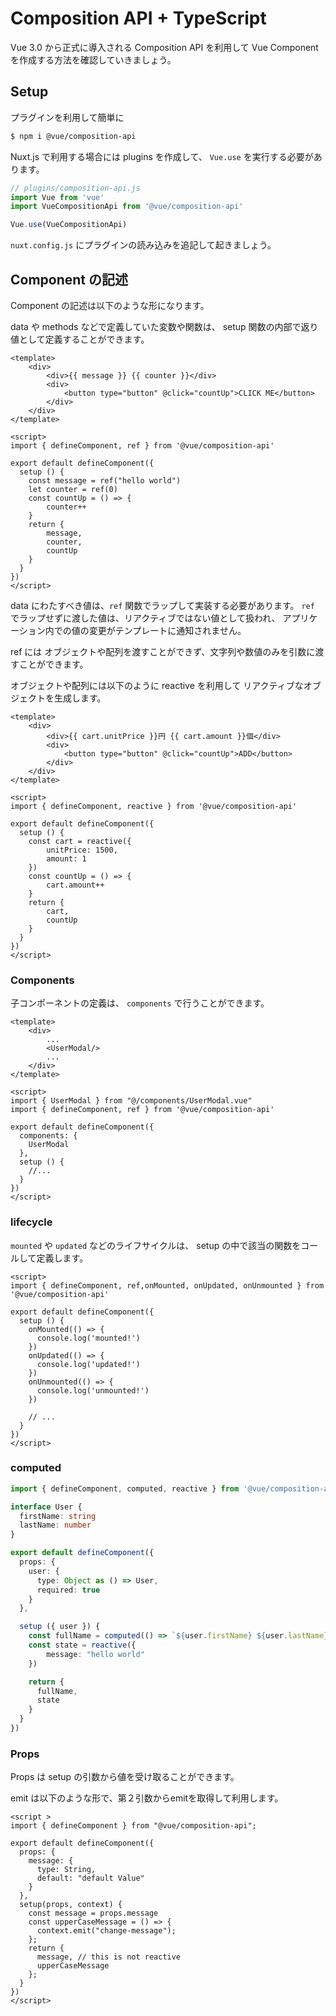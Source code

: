 # Composition API + TypeScript 

Vue 3.0 から正式に導入される Composition API を利用して
Vue Component を作成する方法を確認していきましょう。

## Setup

プラグインを利用して簡単に

```bash
$ npm i @vue/composition-api
```

Nuxt.js で利用する場合には plugins を作成して、
`Vue.use` を実行する必要があります。

```js
// plugins/composition-api.js
import Vue from 'vue'
import VueCompositionApi from '@vue/composition-api'

Vue.use(VueCompositionApi)
```

`nuxt.config.js` にプラグインの読み込みを追記して起きましょう。

## Component の記述

Component の記述は以下のような形になります。

data や methods などで定義していた変数や関数は、
setup 関数の内部で返り値として定義することができます。

```vue
<template>
    <div>
        <div>{{ message }} {{ counter }}</div>
        <div>
            <button type="button" @click="countUp">CLICK ME</button>        
        </div>
    </div>
</template>

<script>
import { defineComponent, ref } from '@vue/composition-api'

export default defineComponent({
  setup () {
    const message = ref("hello world")
    let counter = ref(0)
    const countUp = () => {
        counter++
    }   
    return {
        message,
        counter,
        countUp
    }
  }
})
</script>
```

data にわたすべき値は、`ref` 関数でラップして実装する必要があります。
`ref` でラップせずに渡した値は、リアクティブではない値として扱われ、
アプリケーション内での値の変更がテンプレートに通知されません。

ref には オブジェクトや配列を渡すことができず、文字列や数値のみを引数に渡すことができます。

オブジェクトや配列には以下のように reactive を利用して リアクティブなオブジェクトを生成します。

```vue
<template>
    <div>
        <div>{{ cart.unitPrice }}円 {{ cart.amount }}個</div>
        <div>
            <button type="button" @click="countUp">ADD</button>        
        </div>
    </div>
</template>

<script>
import { defineComponent, reactive } from '@vue/composition-api'

export default defineComponent({
  setup () {
    const cart = reactive({
        unitPrice: 1500,
        amount: 1
    })   
    const countUp = () => {
        cart.amount++
    }   
    return {
        cart,
        countUp
    }
  }
})
</script>
```

### Components

子コンポーネントの定義は、 `components` で行うことができます。

```vue
<template>
    <div>
        ...
        <UserModal/>
        ...
    </div>
</template>

<script>
import { UserModal } from "@/components/UserModal.vue"
import { defineComponent, ref } from '@vue/composition-api'

export default defineComponent({
  components: {
    UserModal
  },
  setup () {
    //...
  }
})
</script>
```

### lifecycle

`mounted` や `updated` などのライフサイクルは、
setup の中で該当の関数をコールして定義します。

```vue
<script>
import { defineComponent, ref,onMounted, onUpdated, onUnmounted } from '@vue/composition-api'

export default defineComponent({
  setup () {
    onMounted(() => {
      console.log('mounted!')
    })
    onUpdated(() => {
      console.log('updated!')
    })
    onUnmounted(() => {
      console.log('unmounted!')
    })
    
    // ...
  }
})
</script>

```

### computed

```ts
import { defineComponent, computed, reactive } from '@vue/composition-api'

interface User {
  firstName: string
  lastName: number
}

export default defineComponent({
  props: {
    user: {
      type: Object as () => User,
      required: true
    }
  },

  setup ({ user }) {
    const fullName = computed(() => `${user.firstName} ${user.lastName}`)
    const state = reactive({
        message: "hello world"
    })

    return {
      fullName,
      state
    }
  }
})
```

### Props

Props は setup の引数から値を受け取ることができます。

emit は以下のような形で、第２引数からemitを取得して利用します。

```vue
<script >
import { defineComponent } from "@vue/composition-api";

export default defineComponent({
  props: {
    message: {
      type: String,
      default: "default Value"
    }
  },
  setup(props, context) {
    const message = props.message
    const upperCaseMessage = () => {
      context.emit("change-message");
    };
    return {
      message, // this is not reactive  
      upperCaseMessage
    };
  }
})
</script>
```
